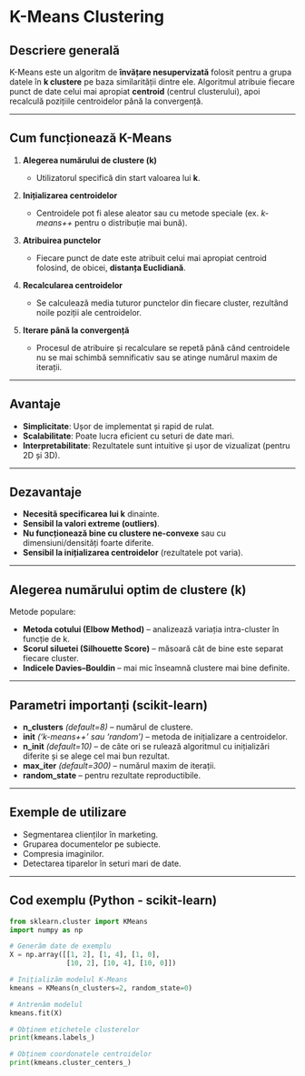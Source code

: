 # K-Means Clustering

## Descriere generală
K-Means este un algoritm de **învățare nesupervizată** folosit pentru a grupa datele în **k clustere** pe baza similarității dintre ele. Algoritmul atribuie fiecare punct de date celui mai apropiat **centroid** (centrul clusterului), apoi recalculă pozițiile centroidelor până la convergență.

---

## Cum funcționează K-Means

1. **Alegerea numărului de clustere (k)**  
   - Utilizatorul specifică din start valoarea lui **k**.
   
2. **Inițializarea centroidelor**  
   - Centroidele pot fi alese aleator sau cu metode speciale (ex. *k-means++* pentru o distribuție mai bună).

3. **Atribuirea punctelor**  
   - Fiecare punct de date este atribuit celui mai apropiat centroid folosind, de obicei, **distanța Euclidiană**.

4. **Recalcularea centroidelor**  
   - Se calculează media tuturor punctelor din fiecare cluster, rezultând noile poziții ale centroidelor.

5. **Iterare până la convergență**  
   - Procesul de atribuire și recalculare se repetă până când centroidele nu se mai schimbă semnificativ sau se atinge numărul maxim de iterații.

---

## Avantaje
- **Simplicitate**: Ușor de implementat și rapid de rulat.
- **Scalabilitate**: Poate lucra eficient cu seturi de date mari.
- **Interpretabilitate**: Rezultatele sunt intuitive și ușor de vizualizat (pentru 2D și 3D).

---

## Dezavantaje
- **Necesită specificarea lui k** dinainte.
- **Sensibil la valori extreme (outliers)**.
- **Nu funcționează bine cu clustere ne-convexe** sau cu dimensiuni/densități foarte diferite.
- **Sensibil la inițializarea centroidelor** (rezultatele pot varia).

---

## Alegerea numărului optim de clustere (k)
Metode populare:
- **Metoda cotului (Elbow Method)** – analizează variația intra-cluster în funcție de k.
- **Scorul siluetei (Silhouette Score)** – măsoară cât de bine este separat fiecare cluster.
- **Indicele Davies–Bouldin** – mai mic înseamnă clustere mai bine definite.

---

## Parametri importanți (scikit-learn)
- **n_clusters** *(default=8)* – numărul de clustere.
- **init** *(‘k-means++’ sau ‘random’)* – metoda de inițializare a centroidelor.
- **n_init** *(default=10)* – de câte ori se rulează algoritmul cu inițializări diferite și se alege cel mai bun rezultat.
- **max_iter** *(default=300)* – numărul maxim de iterații.
- **random_state** – pentru rezultate reproductibile.

---

## Exemple de utilizare
- Segmentarea clienților în marketing.
- Gruparea documentelor pe subiecte.
- Compresia imaginilor.
- Detectarea tiparelor în seturi mari de date.

---

## Cod exemplu (Python - scikit-learn)
```python
from sklearn.cluster import KMeans
import numpy as np

# Generăm date de exemplu
X = np.array([[1, 2], [1, 4], [1, 0],
              [10, 2], [10, 4], [10, 0]])

# Inițializăm modelul K-Means
kmeans = KMeans(n_clusters=2, random_state=0)

# Antrenăm modelul
kmeans.fit(X)

# Obținem etichetele clusterelor
print(kmeans.labels_)

# Obținem coordonatele centroidelor
print(kmeans.cluster_centers_)
